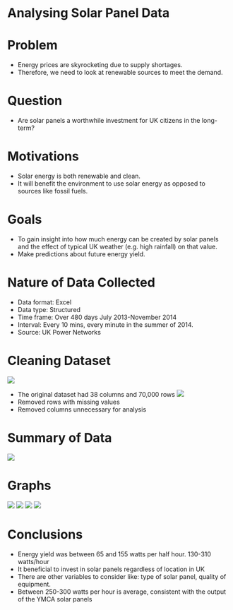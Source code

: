 # Analysing Solar Panel Data

# Problem
* Energy prices are skyrocketing due to supply shortages.
* Therefore, we need to look at renewable sources to meet the demand.

# Question
* Are solar panels a worthwhile investment for UK citizens in the long-term?

# Motivations
* Solar energy is both renewable and clean.
* It will benefit the environment to use solar energy as opposed to sources like fossil fuels.

# Goals
* To gain insight into how much energy can be created by solar panels and the effect of typical UK weather (e.g. high rainfall) on that value.
* Make predictions about future energy yield.

# Nature of Data Collected
* Data format: Excel
* Data type: Structured
* Time frame: Over 480 days July 2013-November 2014
* Interval: Every 10 mins, every minute in the summer of 2014.
* Source: UK Power Networks

# Cleaning Dataset
![](https://github.com/FloralInsanity/Sana_Portfolio/blob/main/solar_panels/images/uncleaned_dataset.png)
* The original dataset had 38 columns and 70,000 rows
![](https://github.com/FloralInsanity/Sana_Portfolio/blob/main/solar_panels/images/cleaned_dataset.png)
* Removed rows with missing values
* Removed columns unnecessary for analysis

# Summary of Data
![](https://github.com/FloralInsanity/Sana_Portfolio/blob/main/solar_panels/images/summary_of_data.png)

# Graphs
![](https://github.com/FloralInsanity/Sana_Portfolio/blob/main/solar_panels/images/site_temp.png)
![](https://github.com/FloralInsanity/Sana_Portfolio/blob/main/solar_panels/images/site_rain.png)
![](https://github.com/FloralInsanity/Sana_Portfolio/blob/main/solar_panels/images/site_humidity.png)
![](https://github.com/FloralInsanity/Sana_Portfolio/blob/main/solar_panels/images/site_solarenergy.png)

# Conclusions
* Energy yield was between 65 and 155 watts per half hour. 130-310 watts/hour
* It beneficial to invest in solar panels regardless of location in UK
* There are other variables to consider like: type of solar panel, quality of equipment. 
* Between 250-300 watts per hour is average, consistent with the output of the YMCA solar panels
